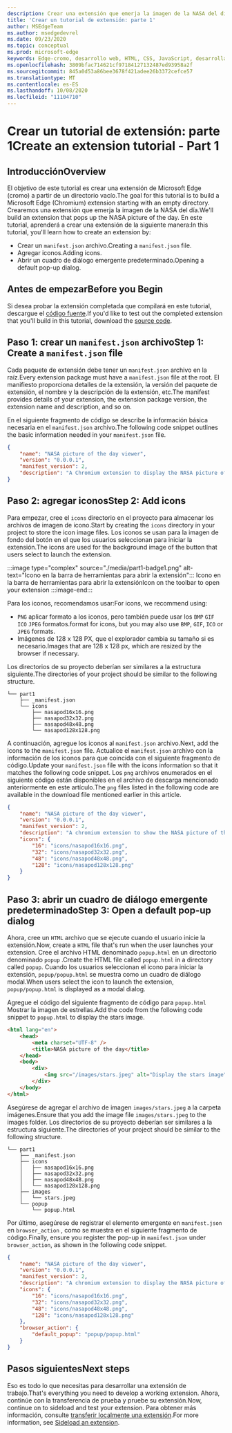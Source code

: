 ```yaml
---
description: Crear una extensión que emerja la imagen de la NASA del día
title: 'Crear un tutorial de extensión: parte 1'
author: MSEdgeTeam
ms.author: msedgedevrel
ms.date: 09/23/2020
ms.topic: conceptual
ms.prod: microsoft-edge
keywords: Edge-cromo, desarrollo web, HTML, CSS, JavaScript, desarrollador, extensiones
ms.openlocfilehash: 3809bfac714621cf97184127132487ed93958a2f
ms.sourcegitcommit: 845a0d53a86bee3678f421adee26b3372cefce57
ms.translationtype: MT
ms.contentlocale: es-ES
ms.lasthandoff: 10/08/2020
ms.locfileid: "11104710"
---
```

# <span data-ttu-id="66ed1-104">Crear un tutorial de extensión: parte 1</span><span class="sxs-lookup"><span data-stu-id="66ed1-104">Create an extension tutorial - Part 1</span></span>  

## <span data-ttu-id="66ed1-105">Introducción</span><span class="sxs-lookup"><span data-stu-id="66ed1-105">Overview</span></span>  

<span data-ttu-id="66ed1-106">El objetivo de este tutorial es crear una extensión de Microsoft Edge (cromo) a partir de un directorio vacío.</span><span class="sxs-lookup"><span data-stu-id="66ed1-106">The goal for this tutorial is to build a Microsoft Edge (Chromium) extension starting with an empty directory.</span></span> <span data-ttu-id="66ed1-107">Crearemos una extensión que emerja la imagen de la NASA del día.</span><span class="sxs-lookup"><span data-stu-id="66ed1-107">We'll build an extension that pops up the NASA picture of the day.</span></span> <span data-ttu-id="66ed1-108">En este tutorial, aprenderá a crear una extensión de la siguiente manera:</span><span class="sxs-lookup"><span data-stu-id="66ed1-108">In this tutorial, you'll learn how to create an extension by:</span></span>

*   <span data-ttu-id="66ed1-109">Crear un `manifest.json` archivo.</span><span class="sxs-lookup"><span data-stu-id="66ed1-109">Creating a `manifest.json` file.</span></span>  
*   <span data-ttu-id="66ed1-110">Agregar iconos.</span><span class="sxs-lookup"><span data-stu-id="66ed1-110">Adding icons.</span></span>  
*   <span data-ttu-id="66ed1-111">Abrir un cuadro de diálogo emergente predeterminado.</span><span class="sxs-lookup"><span data-stu-id="66ed1-111">Opening a default pop-up dialog.</span></span>  

## <span data-ttu-id="66ed1-112">Antes de empezar</span><span class="sxs-lookup"><span data-stu-id="66ed1-112">Before you Begin</span></span>

<span data-ttu-id="66ed1-113">Si desea probar la extensión completada que compilará en este tutorial, descargue el [código fuente][ArchiveExtensionGettingStartedPart1].</span><span class="sxs-lookup"><span data-stu-id="66ed1-113">If you'd like to test out the completed extension that you'll build in this tutorial, download the [source code][ArchiveExtensionGettingStartedPart1].</span></span>  

## <span data-ttu-id="66ed1-114">Paso 1: crear un `manifest.json` archivo</span><span class="sxs-lookup"><span data-stu-id="66ed1-114">Step 1: Create a `manifest.json` file</span></span>

<span data-ttu-id="66ed1-115">Cada paquete de extensión debe tener un `manifest.json` archivo en la raíz.</span><span class="sxs-lookup"><span data-stu-id="66ed1-115">Every extension package must have a `manifest.json` file at the root.</span></span>  <span data-ttu-id="66ed1-116">El manifiesto proporciona detalles de la extensión, la versión del paquete de extensión, el nombre y la descripción de la extensión, etc.</span><span class="sxs-lookup"><span data-stu-id="66ed1-116">The manifest provides details of your extension, the extension package version, the extension name and description, and so on.</span></span>  

<span data-ttu-id="66ed1-117">En el siguiente fragmento de código se describe la información básica necesaria en el `manifest.json` archivo.</span><span class="sxs-lookup"><span data-stu-id="66ed1-117">The following code snippet outlines the basic information needed in your `manifest.json` file.</span></span>  

```json
{
    "name": "NASA picture of the day viewer",
    "version": "0.0.0.1",
    "manifest_version": 2,
    "description": "A Chromium extension to display the NASA picture of the day."
}
```  

## <span data-ttu-id="66ed1-118">Paso 2: agregar iconos</span><span class="sxs-lookup"><span data-stu-id="66ed1-118">Step 2: Add icons</span></span>  

<span data-ttu-id="66ed1-119">Para empezar, cree el `icons` directorio en el proyecto para almacenar los archivos de imagen de icono.</span><span class="sxs-lookup"><span data-stu-id="66ed1-119">Start by creating the `icons` directory in your project to store the icon image files.</span></span>  <span data-ttu-id="66ed1-120">Los iconos se usan para la imagen de fondo del botón en el que los usuarios seleccionan para iniciar la extensión.</span><span class="sxs-lookup"><span data-stu-id="66ed1-120">The icons are used for the background image of the button that users select to launch the extension.</span></span>  

:::image type="complex" source="./media/part1-badge1.png" alt-text="Icono en la barra de herramientas para abrir la extensión":::
   <span data-ttu-id="66ed1-122">Icono en la barra de herramientas para abrir la extensión</span><span class="sxs-lookup"><span data-stu-id="66ed1-122">Icon on the toolbar to open your extension</span></span>
:::image-end:::

<span data-ttu-id="66ed1-123">Para los iconos, recomendamos usar:</span><span class="sxs-lookup"><span data-stu-id="66ed1-123">For icons, we recommend using:</span></span> 
*   `PNG` <span data-ttu-id="66ed1-124">aplicar formato a los iconos, pero también puede usar los `BMP` `GIF` `ICO` `JPEG` formatos.</span><span class="sxs-lookup"><span data-stu-id="66ed1-124">format for icons, but you may also use `BMP`, `GIF`, `ICO` or `JPEG` formats.</span></span>  
*   <span data-ttu-id="66ed1-125">Imágenes de 128 x 128 PX, que el explorador cambia su tamaño si es necesario.</span><span class="sxs-lookup"><span data-stu-id="66ed1-125">Images that are 128 x 128 px, which are resized by the browser if necessary.</span></span>  

<span data-ttu-id="66ed1-126">Los directorios de su proyecto deberían ser similares a la estructura siguiente.</span><span class="sxs-lookup"><span data-stu-id="66ed1-126">The directories of your project should be similar to the following structure.</span></span>   

```shell
└── part1
    ├── _manifest.json
    └── icons
        ├── nasapod16x16.png
        ├── nasapod32x32.png
        ├── nasapod48x48.png
        └── nasapod128x128.png
```  

<span data-ttu-id="66ed1-127">A continuación, agregue los iconos al `manifest.json` archivo.</span><span class="sxs-lookup"><span data-stu-id="66ed1-127">Next, add the icons to the `manifest.json` file.</span></span> <span data-ttu-id="66ed1-128">Actualice el `manifest.json` archivo con la información de los iconos para que coincida con el siguiente fragmento de código.</span><span class="sxs-lookup"><span data-stu-id="66ed1-128">Update your `manifest.json` file with the icons information so that it matches the following code snippet.</span></span> <span data-ttu-id="66ed1-129">Los `png` archivos enumerados en el siguiente código están disponibles en el archivo de descarga mencionado anteriormente en este artículo.</span><span class="sxs-lookup"><span data-stu-id="66ed1-129">The `png` files listed in the following code are available in the download file mentioned earlier in this article.</span></span>  

```json
{
    "name": "NASA picture of the day viewer",
    "version": "0.0.0.1",
    "manifest_version": 2,
    "description": "A chromium extension to show the NASA picture of the day.",
    "icons": {
        "16": "icons/nasapod16x16.png",
        "32": "icons/nasapod32x32.png",
        "48": "icons/nasapod48x48.png",
        "128": "icons/nasapod128x128.png"
    }
}
```  

## <span data-ttu-id="66ed1-130">Paso 3: abrir un cuadro de diálogo emergente predeterminado</span><span class="sxs-lookup"><span data-stu-id="66ed1-130">Step 3: Open a default pop-up dialog</span></span>  

<span data-ttu-id="66ed1-131">Ahora, cree un `HTML` archivo que se ejecute cuando el usuario inicie la extensión.</span><span class="sxs-lookup"><span data-stu-id="66ed1-131">Now, create a `HTML` file that's run when the user launches your extension.</span></span>  <span data-ttu-id="66ed1-132">Cree el archivo HTML denominado `popup.html` en un directorio denominado `popup` .</span><span class="sxs-lookup"><span data-stu-id="66ed1-132">Create the HTML file called `popup.html` in a directory called `popup`.</span></span>  <span data-ttu-id="66ed1-133">Cuando los usuarios seleccionan el icono para iniciar la extensión, `popup/popup.html` se muestra como un cuadro de diálogo modal.</span><span class="sxs-lookup"><span data-stu-id="66ed1-133">When users select the icon to launch the extension, `popup/popup.html` is displayed as a modal dialog.</span></span>  

<span data-ttu-id="66ed1-134">Agregue el código del siguiente fragmento de código para `popup.html` Mostrar la imagen de estrellas.</span><span class="sxs-lookup"><span data-stu-id="66ed1-134">Add the code from the following code snippet to `popup.html` to display the stars image.</span></span>  

```html
<html lang="en">
    <head>
        <meta charset="UTF-8" />
        <title>NASA picture of the day</title>
    </head>
    <body>
        <div>
            <img src="/images/stars.jpeg" alt="Display the stars image" />
        </div>
    </body>
</html>
```  

<span data-ttu-id="66ed1-135">Asegúrese de agregar el archivo de imagen `images/stars.jpeg` a la carpeta imágenes.</span><span class="sxs-lookup"><span data-stu-id="66ed1-135">Ensure that you add the image file `images/stars.jpeg` to the images folder.</span></span>  <span data-ttu-id="66ed1-136">Los directorios de su proyecto deberían ser similares a la estructura siguiente.</span><span class="sxs-lookup"><span data-stu-id="66ed1-136">The directories of your project should be similar to the following structure.</span></span>   

```shell
└── part1
    ├── _manifest.json
    ├── icons
    │   ├── nasapod16x16.png
    │   ├── nasapod32x32.png
    │   ├── nasapod48x48.png
    │   └── nasapod128x128.png
    ├── images
    │   └── stars.jpeg
    └── popup
        └── popup.html
```  

<span data-ttu-id="66ed1-137">Por último, asegúrese de registrar el elemento emergente en `manifest.json` en `browser_action` , como se muestra en el siguiente fragmento de código.</span><span class="sxs-lookup"><span data-stu-id="66ed1-137">Finally, ensure you register the pop-up in `manifest.json` under `browser_action`, as shown in the following code snippet.</span></span>  

```json
{
    "name": "NASA picture of the day viewer",
    "version": "0.0.0.1",
    "manifest_version": 2,
    "description": "A chromium extension to display the NASA picture of the day.",
    "icons": {
        "16": "icons/nasapod16x16.png",
        "32": "icons/nasapod32x32.png",
        "48": "icons/nasapod48x48.png",
        "128": "icons/nasapod128x128.png"
    },
    "browser_action": {
        "default_popup": "popup/popup.html"
    }
}
```  

## <span data-ttu-id="66ed1-138">Pasos siguientes</span><span class="sxs-lookup"><span data-stu-id="66ed1-138">Next steps</span></span>
<span data-ttu-id="66ed1-139">Eso es todo lo que necesitas para desarrollar una extensión de trabajo.</span><span class="sxs-lookup"><span data-stu-id="66ed1-139">That's everything you need to develop a working extension.</span></span> <span data-ttu-id="66ed1-140">Ahora, continúe con la transferencia de prueba y pruebe su extensión.</span><span class="sxs-lookup"><span data-stu-id="66ed1-140">Now, continue on to sideload and test your extension.</span></span> <span data-ttu-id="66ed1-141">Para obtener más información, consulte [transferir localmente una extensión][TestExtensionSideload].</span><span class="sxs-lookup"><span data-stu-id="66ed1-141">For more information, see [Sideload an extension][TestExtensionSideload].</span></span>  


<!-- image links -->  

<!--[ImagePart1Heirarchy]: ./media/part1-heirarchy.png "Directory Structure"  -->  
<!--[ImagePart1Badge1]: ./media/part1-badge1.png "Toolbar Badge Icon"  -->  
<!--[ImagePart1Heirarchy1]: ./media/part1-heirarchy1.png "Directory Structure for Extension"  -->  
<!--[ImagePart1Threedots]: ./media/part1-threedots.png "Choose Extensions"  -->  
<!--[ImagePart1DevelopermodeToggle]: ./media/part1-developermode-toggle.png "Enable Developer Mode"  -->  
<!--[ImagePart1InstalledExtension]: ./media/part1-installed-extension.png "Installed Extensions"  -->  

<!-- links -->  

[ArchiveExtensionGettingStartedPart1]: https://github.com/MicrosoftEdge/MicrosoftEdge-Extensions-Demos/tree/master/extension-getting-started-part1/part1 "Origen del paquete de extensión completado | Microsoft docs"

[TestExtensionSideload]: ./extension-sideloading.md "Probar la extensión (transferencia local) | Microsoft docs"
